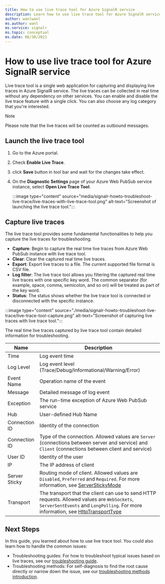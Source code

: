 ```yaml
---
title: How to use live trace tool for Azure SignalR service
description: Learn how to use live trace tool for Azure SignalR service
author: wanlwanl
ms.author: wanl
ms.service: signalr
ms.topic: conceptual 
ms.date: 06/30/2021
---
```


# How to use live trace tool for Azure SignalR service

Live trace tool is a single web application for capturing and displaying live traces in Azure SignalR service. The live traces can be collected in real time without any dependency on other services.
You can enable and disable the live trace feature with a single click. You can also choose any log category that you're interested.

> [!NOTE]
> Please note that the live traces will be counted as outbound messages.

## Launch the live trace tool

1. Go to the Azure portal.
2. Check **Enable Live Trace**.
3. click **Save** button in tool bar and wait for the changes take effect.
4. On the **Diagnostic Settings** page of your Azure Web PubSub service instance, select **Open Live Trace Tool**. 

    :::image type="content" source="media/signalr-howto-troubleshoot-live-trace/live-traces-with-live-trace-tool.png" alt-text="Screenshot of launching the live trace tool.":::

## Capture live traces

The live trace tool provides some fundamental functionalities to help you capture the live traces for troubleshooting.

* **Capture**: Begin to capture the real time live traces from Azure Web PubSub instance with live trace tool.
* **Clear**: Clear the captured real time live traces.
* **Export**: Export live traces to a file. The current supported file format is CSV file.
* **Log filter**: The live trace tool allows you filtering the captured real time live traces with one specific key word. The common separator (for example, space, comma, semicolon, and so on) will be treated as part of the key word. 
* **Status**: The status shows whether the live trace tool is connected or disconnected with the specific instance.

:::image type="content" source="./media/signalr-howto-troubleshoot-live-trace/live-trace-tool-capture.png" alt-text="Screenshot of capturing live traces with live trace tool.":::

The real time live traces captured by live trace tool contain detailed information for troubleshooting. 

| Name | Description |
| ------------ |  ------------------------ | 
| Time | Log event time |
| Log Level | Log event level (Trace/Debug/Informational/Warning/Error) |
| Event Name | Operation name of the event |
| Message | Detailed message of log event |
| Exception | The run-time exception of Azure Web PubSub service |
| Hub | User-defined Hub Name |
| Connection ID | Identity of the connection |
| Connection ID | Type of the connection. Allowed values are `Server` (connections between server and service) and `Client` (connections between client and service)|
| User ID | Identity of the user |
| IP | The IP address of client |
| Server Sticky | Routing mode of client. Allowed values are `Disabled`, `Preferred` and `Required`. For more information, see [ServerStickyMode](https://github.com/Azure/azure-signalr/blob/master/docs/run-asp-net-core.md#serverstickymode) |
| Transport | The transport that the client can use to send HTTP requests. Allowed values are `WebSockets`, `ServerSentEvents` and `LongPolling`. For more information, see [HttpTransportType](https://docs.microsoft.com/dotnet/api/microsoft.aspnetcore.http.connections.httptransporttype) |

## Next Steps

In this guide, you learned about how to use live trace tool. You could also learn how to handle the common issues:
* Troubleshooting guides: For how to troubleshoot typical issues based on live traces, see our [troubleshooting guide](./signalr-howto-troubleshoot-guide.md).
* Troubleshooting methods: For self-diagnosis to find the root cause directly or narrow down the issue, see our [troubleshooting methods introduction](./signalr-howto-troubleshoot-method.md).
